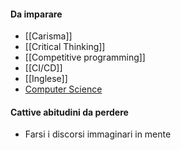 #### Da imparare

- [[Carisma]]
- [[Critical Thinking]]
- [[Competitive programming]]
- [[CI/CD]]
- [[Inglese]]
- [Computer Science](https://github.com/ossu/computer-science)

#### Cattive abitudini da perdere

- Farsi i discorsi immaginari in mente